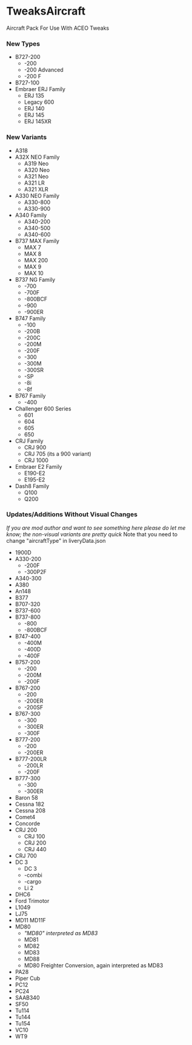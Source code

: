 # TweaksAircraft
Aircraft Pack For Use With ACEO Tweaks


### New Types

* B727-200
    * -200
    * -200 Advanced
    * -200 F
* B727-100
* Embraer ERJ Family
    * ERJ 135
    * Legacy 600
    * ERJ 140
    * ERJ 145
    * ERJ 145XR

### New Variants

* A318
* A32X NEO Family
    * A319 Neo
    * A320 Neo
    * A321 Neo
    * A321 LR
    * A321 XLR
* A330 NEO Family
    * A330-800
    * A330-900
* A340 Family
    * A340-200
    * A340-500
	* A340-600
* B737 MAX Family
    * MAX 7    
    * MAX 8
    * MAX 200
    * MAX 9
    * MAX 10
* B737 NG Family
    * -700    
    * -700F
    * -800BCF
    * -900
    * -900ER
* B747 Family
    * -100
    * -200B
    * -200C
    * -200M
    * -200F
    * -300
    * -300M
    * -300SR
    * -SP
    * -8i
    * -8f
* B767 Family
    * -400	
* Challenger 600 Series
    * 601
    * 604
    * 605 
    * 650
* CRJ Family
    * CRJ 900
    * CRJ 705 (its a 900 variant)
    * CRJ 1000
* Embraer E2 Family
    * E190-E2 
    * E195-E2
* Dash8 Family
    * Q100
    * Q200

### Updates/Additions Without Visual Changes

*If you are mod author and want to see something here please do let me know; the non-visual variants are pretty quick*
Note that you need to change "aircraftType" in liveryData.json

* 1900D
* A330-200
    * -200F
	* -300P2F
* A340-300	
* A380
* An148
* B377
* B707-320
* B737-600
* B737-800
    * -800
    * -800BCF
* B747-400
    * -400M
    * -400D
    * -400F
* B757-200
    * -200
    * -200M
    * -200F
* B767-200
    * -200
    * -200ER
    * -200SF
* B767-300
    * -300
    * -300ER
    * -300F 
* B777-200
    * -200
    * -200ER
* B777-200LR
    * -200LR
    * -200F
* B777-300
    * -300
    * -300ER
* Baron 58
* Cessna 182
* Cessna 208
* Comet4
* Concorde
* CRJ 200
    * CRJ 100
    * CRJ 200
    * CRJ 440
* CRJ 700
* DC 3
    * DC 3
    * -combi
    * -cargo
    * Li 2
* DHC6
* Ford Trimotor
* L1049
* LJ75
* MD11
      MD11F
* MD80
     * *"MD80" interpreted as MD83*
     * MD81
     * MD82
     * MD83
     * MD88
     * MD80 Freighter Conversion, again interpreted as MD83
* PA28
* Piper Cub
* PC12
* PC24
* SAAB340
* SF50
* Tu114
* Tu144
* Tu154
* VC10
* WT9
